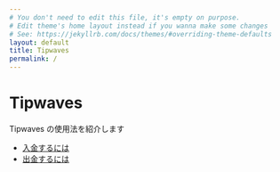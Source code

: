 ```yaml
---
# You don't need to edit this file, it's empty on purpose.
# Edit theme's home layout instead if you wanna make some changes
# See: https://jekyllrb.com/docs/themes/#overriding-theme-defaults
layout: default
title: Tipwaves
permalink: /
---
```


# Tipwaves
Tipwaves の使用法を紹介します

- [入金するには](usage/deposit)
- [出金するには](usage/withdrawal)
